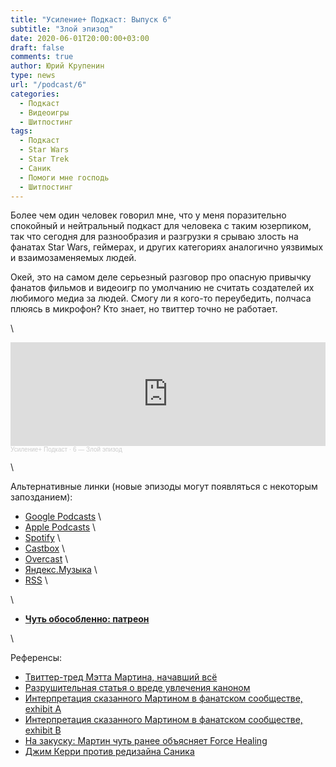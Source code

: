 ```yaml
---
title: "Усиление+ Подкаст: Выпуск 6"
subtitle: "Злой эпизод"
date: 2020-06-01T20:00:00+03:00
draft: false
comments: true
author: Юрий Крупенин
type: news
url: "/podcast/6"
categories:
  - Подкаст
  - Видеоигры
  - Шитпостинг
tags:
  - Подкаст
  - Star Wars
  - Star Trek
  - Саник
  - Помоги мне господь
  - Шитпостинг
---
```


Более чем один человек говорил мне, что у меня поразительно спокойный и нейтральный подкаст для человека с таким юзерпиком, так что сегодня для разнообразия и разгрузки я срываю злость на фанатах Star Wars, геймерах, и других категориях аналогично уязвимых и взаимозаменяемых людей.

Окей, это на самом деле серьезный разговор про опасную привычку фанатов фильмов и видеоигр по умолчанию не считать создателей их любимого медиа за людей. Смогу ли я кого-то переубедить, полчаса плюясь в микрофон? Кто знает, но твиттер точно не работает.

\

<iframe width="100%" height="166" scrolling="no" frameborder="no" allow="autoplay" src="https://w.soundcloud.com/player/?url=https%3A//api.soundcloud.com/tracks/832289404&color=%23ff5500&auto_play=false&hide_related=false&show_comments=true&show_user=true&show_reposts=false&show_teaser=true"></iframe><div style="font-size: 10px; color: #cccccc;line-break: anywhere;word-break: normal;overflow: hidden;white-space: nowrap;text-overflow: ellipsis; font-family: Interstate,Lucida Grande,Lucida Sans Unicode,Lucida Sans,Garuda,Verdana,Tahoma,sans-serif;font-weight: 100;"><a href="https://soundcloud.com/usilenie_plus" title="Усиление+ Подкаст" target="_blank" style="color: #cccccc; text-decoration: none;">Усиление+ Подкаст</a> · <a href="https://soundcloud.com/usilenie_plus/6-zloy-epizod" title="6 — Злой эпизод" target="_blank" style="color: #cccccc; text-decoration: none;">6 — Злой эпизод</a></div>

\

Альтернативные линки (новые эпизоды могут появляться с некоторым запозданием):

* [Google Podcasts](https://podcasts.google.com/?feed=aHR0cDovL2ZlZWRzLnNvdW5kY2xvdWQuY29tL3VzZXJzL3NvdW5kY2xvdWQ6dXNlcnM6MjM0MzMyOTQvc291bmRzLnJzcw) \
* [Apple Podcasts](https://podcasts.apple.com/ru/podcast/%D1%83%D1%81%D0%B8%D0%BB%D0%B5%D0%BD%D0%B8%D0%B5-%D0%BF%D0%BE%D0%B4%D0%BA%D0%B0%D1%81%D1%82/id1487512789) \
* [Spotify](https://open.spotify.com/show/4dQbxnwJjsz4z9UdCVJR6H) \
* [Castbox](https://castbox.fm/channel/%D0%A3%D1%81%D0%B8%D0%BB%D0%B5%D0%BD%D0%B8%D0%B5%2B-%D0%9F%D0%BE%D0%B4%D0%BA%D0%B0%D1%81%D1%82-id2462850) \
* [Overcast](https://overcast.fm/itunes1487512789) \
* [Яндекс.Музыка](https://music.yandex.ru/album/9244822) \
* [RSS](https://anchor.fm/s/1079e220/podcast/rss) \

\

* [<b>Чуть обособленно: патреон</b>](https://patreon.com/yurikrupenin)

\

Референсы:

* [Твиттер-тред Мэтта Мартина, начавший всё](https://twitter.com/missingwords/status/1258989106064789504)
* [Разрушительная статья о вреде увлечения каноном](https://io9.gizmodo.com/our-fascination-with-canon-is-killing-the-way-we-value-1842590915)
* [Интерпретация сказанного Мартином в фанатском сообществе, exhibit A](https://www.cbr.com/star-wars-story-head-tells-fans-canon-all-fake/)
* [Интерпретация сказанного Мартином в фанатском сообществе, exhibit B](https://boundingintocomics.com/2020/05/11/star-wars-story-group-writer-matt-martin-star-wars-canon-is-all-fake-anyway/)
* [На закуску: Мартин чуть ранее объясняет Force Healing](https://boundingintocomics.com/2020/01/10/star-wars-story-group-member-matt-martin-attempts-to-explain-force-healing/)
* [Джим Керри против редизайна Саника](https://www.hollywoodreporter.com/heat-vision/jim-carrey-responds-sonic-backlash-1228897)


